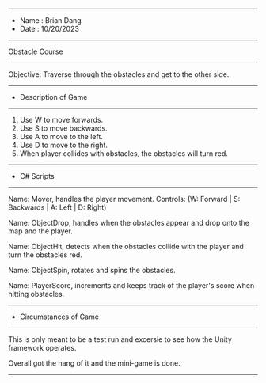 *******************************************************
* Name      : Brian Dang
* Date      : 10/20/2023
*******************************************************
Obstacle Course
*******************************************************
Objective: Traverse through the obstacles and get to the other side.  
*******************************************************
* Description of Game
*******************************************************
1. Use W to move forwards.
2. Use S to move backwards.
3. Use A to move to the left.
4. Use D to move to the right.
5. When player collides with obstacles, the obstacles will turn red.
*******************************************************
* C# Scripts
*******************************************************
Name: Mover, handles the player movement. Controls: (W: Forward | S: Backwards | A: Left | D: Right)

Name: ObjectDrop, handles when the obstacles appear and drop onto the map and the player.

Name: ObjectHit, detects when the obstacles collide with the player and turn the obstacles red.

Name: ObjectSpin, rotates and spins the obstacles.

Name: PlayerScore, increments and keeps track of the player's score when hitting obstacles.
*******************************************************
* Circumstances of Game
*******************************************************
This is only meant to be a test run and excersie to see how the Unity framework operates.

Overall got the hang of it and the mini-game is done.
*******************************************************
